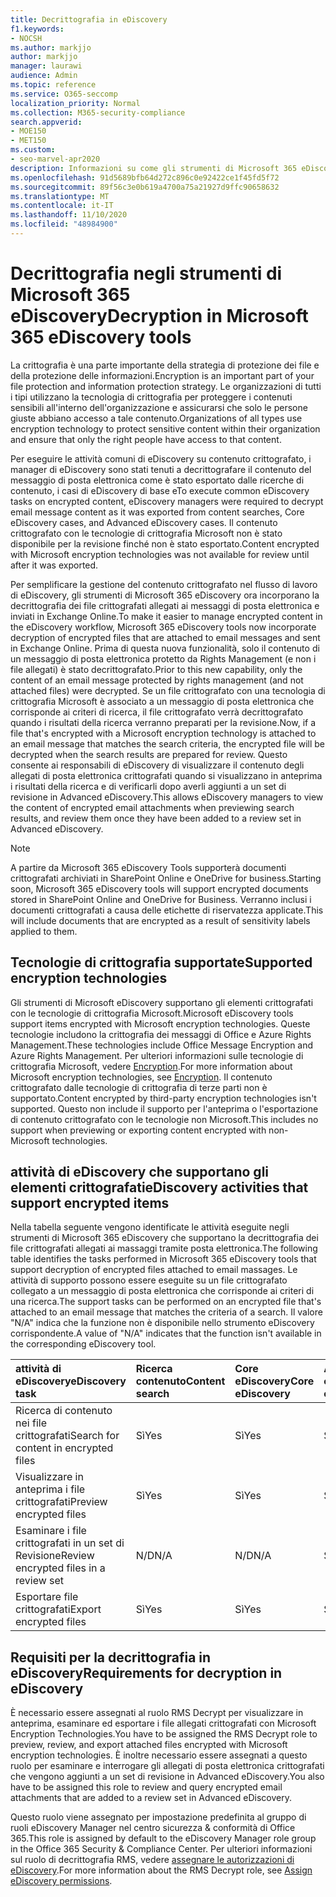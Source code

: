 ```yaml
---
title: Decrittografia in eDiscovery
f1.keywords:
- NOCSH
ms.author: markjjo
author: markjjo
manager: laurawi
audience: Admin
ms.topic: reference
ms.service: O365-seccomp
localization_priority: Normal
ms.collection: M365-security-compliance
search.appverid:
- MOE150
- MET150
ms.custom:
- seo-marvel-apr2020
description: Informazioni su come gli strumenti di Microsoft 365 eDiscovery gestiscono i documenti crittografati allegati ai messaggi di posta elettronica.
ms.openlocfilehash: 91d5689bfb64d272c896c0e92422ce1f45fd5f72
ms.sourcegitcommit: 89f56c3e0b619a4700a75a21927d9ffc90658632
ms.translationtype: MT
ms.contentlocale: it-IT
ms.lasthandoff: 11/10/2020
ms.locfileid: "48984900"
---
```

# <a name="decryption-in-microsoft-365-ediscovery-tools"></a><span data-ttu-id="b0714-103">Decrittografia negli strumenti di Microsoft 365 eDiscovery</span><span class="sxs-lookup"><span data-stu-id="b0714-103">Decryption in Microsoft 365 eDiscovery tools</span></span>

<span data-ttu-id="b0714-104">La crittografia è una parte importante della strategia di protezione dei file e della protezione delle informazioni.</span><span class="sxs-lookup"><span data-stu-id="b0714-104">Encryption is an important part of your file protection and information protection strategy.</span></span> <span data-ttu-id="b0714-105">Le organizzazioni di tutti i tipi utilizzano la tecnologia di crittografia per proteggere i contenuti sensibili all'interno dell'organizzazione e assicurarsi che solo le persone giuste abbiano accesso a tale contenuto.</span><span class="sxs-lookup"><span data-stu-id="b0714-105">Organizations of all types use encryption technology to protect sensitive content within their organization and ensure that only the right people have access to that content.</span></span>

<span data-ttu-id="b0714-106">Per eseguire le attività comuni di eDiscovery su contenuto crittografato, i manager di eDiscovery sono stati tenuti a decrittografare il contenuto del messaggio di posta elettronica come è stato esportato dalle ricerche di contenuto, i casi di eDiscovery di base e</span><span class="sxs-lookup"><span data-stu-id="b0714-106">To execute common eDiscovery tasks on encrypted content, eDiscovery managers were required to decrypt email message content as it was exported from content searches, Core eDiscovery cases, and Advanced eDiscovery cases.</span></span> <span data-ttu-id="b0714-107">Il contenuto crittografato con le tecnologie di crittografia Microsoft non è stato disponibile per la revisione finché non è stato esportato.</span><span class="sxs-lookup"><span data-stu-id="b0714-107">Content encrypted with Microsoft encryption technologies was not available for review until after it was exported.</span></span>

<span data-ttu-id="b0714-108">Per semplificare la gestione del contenuto crittografato nel flusso di lavoro di eDiscovery, gli strumenti di Microsoft 365 eDiscovery ora incorporano la decrittografia dei file crittografati allegati ai messaggi di posta elettronica e inviati in Exchange Online.</span><span class="sxs-lookup"><span data-stu-id="b0714-108">To make it easier to manage encrypted content in the eDiscovery workflow, Microsoft 365 eDiscovery tools now incorporate decryption of encrypted files that are attached to email messages and sent in Exchange Online.</span></span> <span data-ttu-id="b0714-109">Prima di questa nuova funzionalità, solo il contenuto di un messaggio di posta elettronica protetto da Rights Management (e non i file allegati) è stato decrittografato.</span><span class="sxs-lookup"><span data-stu-id="b0714-109">Prior to this new capability, only the content of an email message protected by rights management (and not attached files) were decrypted.</span></span> <span data-ttu-id="b0714-110">Se un file crittografato con una tecnologia di crittografia Microsoft è associato a un messaggio di posta elettronica che corrisponde ai criteri di ricerca, il file crittografato verrà decrittografato quando i risultati della ricerca verranno preparati per la revisione.</span><span class="sxs-lookup"><span data-stu-id="b0714-110">Now, if a file that's encrypted with a Microsoft encryption technology is attached to an email message that matches the search criteria, the encrypted file will be decrypted when the search results are prepared for review.</span></span> <span data-ttu-id="b0714-111">Questo consente ai responsabili di eDiscovery di visualizzare il contenuto degli allegati di posta elettronica crittografati quando si visualizzano in anteprima i risultati della ricerca e di verificarli dopo averli aggiunti a un set di revisione in Advanced eDiscovery.</span><span class="sxs-lookup"><span data-stu-id="b0714-111">This allows eDiscovery managers to view the content of encrypted email attachments when previewing search results, and review them once they have been added to a review set in Advanced eDiscovery.</span></span>

> [!NOTE]
> <span data-ttu-id="b0714-112">A partire da Microsoft 365 eDiscovery Tools supporterà documenti crittografati archiviati in SharePoint Online e OneDrive for business.</span><span class="sxs-lookup"><span data-stu-id="b0714-112">Starting soon, Microsoft 365 eDiscovery tools will support encrypted documents stored in SharePoint Online and OneDrive for Business.</span></span> <span data-ttu-id="b0714-113">Verranno inclusi i documenti crittografati a causa delle etichette di riservatezza applicate.</span><span class="sxs-lookup"><span data-stu-id="b0714-113">This will include documents that are encrypted as a result of sensitivity labels applied to them.</span></span>

## <a name="supported-encryption-technologies"></a><span data-ttu-id="b0714-114">Tecnologie di crittografia supportate</span><span class="sxs-lookup"><span data-stu-id="b0714-114">Supported encryption technologies</span></span>

<span data-ttu-id="b0714-115">Gli strumenti di Microsoft eDiscovery supportano gli elementi crittografati con le tecnologie di crittografia Microsoft.</span><span class="sxs-lookup"><span data-stu-id="b0714-115">Microsoft eDiscovery tools support items encrypted with Microsoft encryption technologies.</span></span> <span data-ttu-id="b0714-116">Queste tecnologie includono la crittografia dei messaggi di Office e Azure Rights Management.</span><span class="sxs-lookup"><span data-stu-id="b0714-116">These technologies include Office Message Encryption and Azure Rights Management.</span></span> <span data-ttu-id="b0714-117">Per ulteriori informazioni sulle tecnologie di crittografia Microsoft, vedere [Encryption](encryption.md).</span><span class="sxs-lookup"><span data-stu-id="b0714-117">For more information about Microsoft encryption technologies, see [Encryption](encryption.md).</span></span> <span data-ttu-id="b0714-118">Il contenuto crittografato dalle tecnologie di crittografia di terze parti non è supportato.</span><span class="sxs-lookup"><span data-stu-id="b0714-118">Content encrypted by third-party encryption technologies isn't supported.</span></span> <span data-ttu-id="b0714-119">Questo non include il supporto per l'anteprima o l'esportazione di contenuto crittografato con le tecnologie non Microsoft.</span><span class="sxs-lookup"><span data-stu-id="b0714-119">This includes no support when previewing or exporting content encrypted with non-Microsoft technologies.</span></span>

## <a name="ediscovery-activities-that-support-encrypted-items"></a><span data-ttu-id="b0714-120">attività di eDiscovery che supportano gli elementi crittografati</span><span class="sxs-lookup"><span data-stu-id="b0714-120">eDiscovery activities that support encrypted items</span></span>

<span data-ttu-id="b0714-121">Nella tabella seguente vengono identificate le attività eseguite negli strumenti di Microsoft 365 eDiscovery che supportano la decrittografia dei file crittografati allegati ai massaggi tramite posta elettronica.</span><span class="sxs-lookup"><span data-stu-id="b0714-121">The following table identifies the tasks performed in Microsoft 365 eDiscovery tools that support decryption of encrypted files attached to email massages.</span></span> <span data-ttu-id="b0714-122">Le attività di supporto possono essere eseguite su un file crittografato collegato a un messaggio di posta elettronica che corrisponde ai criteri di una ricerca.</span><span class="sxs-lookup"><span data-stu-id="b0714-122">The support tasks can be performed on an encrypted file that's attached to an email message that matches the criteria of a search.</span></span> <span data-ttu-id="b0714-123">Il valore "N/A" indica che la funzione non è disponibile nello strumento eDiscovery corrispondente.</span><span class="sxs-lookup"><span data-stu-id="b0714-123">A value of "N/A" indicates that the function isn't available in the corresponding eDiscovery tool.</span></span>

|<span data-ttu-id="b0714-124">attività di eDiscovery</span><span class="sxs-lookup"><span data-stu-id="b0714-124">eDiscovery task</span></span>  |<span data-ttu-id="b0714-125">Ricerca contenuto</span><span class="sxs-lookup"><span data-stu-id="b0714-125">Content search</span></span>  |<span data-ttu-id="b0714-126">Core eDiscovery</span><span class="sxs-lookup"><span data-stu-id="b0714-126">Core eDiscovery</span></span>  |<span data-ttu-id="b0714-127">Advanced eDiscovery</span><span class="sxs-lookup"><span data-stu-id="b0714-127">Advanced eDiscovery</span></span>  |
|:---------|:---------|:---------|:---------|
|<span data-ttu-id="b0714-128">Ricerca di contenuto nei file crittografati</span><span class="sxs-lookup"><span data-stu-id="b0714-128">Search for content in encrypted files</span></span>     |<span data-ttu-id="b0714-129">Sì</span><span class="sxs-lookup"><span data-stu-id="b0714-129">Yes</span></span>      |<span data-ttu-id="b0714-130">Sì</span><span class="sxs-lookup"><span data-stu-id="b0714-130">Yes</span></span>      |<span data-ttu-id="b0714-131">Sì</span><span class="sxs-lookup"><span data-stu-id="b0714-131">Yes</span></span>      |
|<span data-ttu-id="b0714-132">Visualizzare in anteprima i file crittografati</span><span class="sxs-lookup"><span data-stu-id="b0714-132">Preview encrypted files</span></span>     |<span data-ttu-id="b0714-133">Sì</span><span class="sxs-lookup"><span data-stu-id="b0714-133">Yes</span></span>      |<span data-ttu-id="b0714-134">Sì</span><span class="sxs-lookup"><span data-stu-id="b0714-134">Yes</span></span>     |<span data-ttu-id="b0714-135">Sì</span><span class="sxs-lookup"><span data-stu-id="b0714-135">Yes</span></span>       |
|<span data-ttu-id="b0714-136">Esaminare i file crittografati in un set di Revisione</span><span class="sxs-lookup"><span data-stu-id="b0714-136">Review encrypted files in a review set</span></span>    |<span data-ttu-id="b0714-137">N/D</span><span class="sxs-lookup"><span data-stu-id="b0714-137">N/A</span></span>      |<span data-ttu-id="b0714-138">N/D</span><span class="sxs-lookup"><span data-stu-id="b0714-138">N/A</span></span>        | <span data-ttu-id="b0714-139">Sì</span><span class="sxs-lookup"><span data-stu-id="b0714-139">Yes</span></span>        |
|<span data-ttu-id="b0714-140">Esportare file crittografati</span><span class="sxs-lookup"><span data-stu-id="b0714-140">Export encrypted files</span></span>    |<span data-ttu-id="b0714-141">Sì</span><span class="sxs-lookup"><span data-stu-id="b0714-141">Yes</span></span>       |<span data-ttu-id="b0714-142">Sì</span><span class="sxs-lookup"><span data-stu-id="b0714-142">Yes</span></span>  |<span data-ttu-id="b0714-143">Sì</span><span class="sxs-lookup"><span data-stu-id="b0714-143">Yes</span></span>    |

## <a name="requirements-for-decryption-in-ediscovery"></a><span data-ttu-id="b0714-144">Requisiti per la decrittografia in eDiscovery</span><span class="sxs-lookup"><span data-stu-id="b0714-144">Requirements for decryption in eDiscovery</span></span>

<span data-ttu-id="b0714-145">È necessario essere assegnati al ruolo RMS Decrypt per visualizzare in anteprima, esaminare ed esportare i file allegati crittografati con Microsoft Encryption Technologies.</span><span class="sxs-lookup"><span data-stu-id="b0714-145">You have to be assigned the RMS Decrypt role to preview, review, and export attached files encrypted with Microsoft encryption technologies.</span></span> <span data-ttu-id="b0714-146">È inoltre necessario essere assegnati a questo ruolo per esaminare e interrogare gli allegati di posta elettronica crittografati che vengono aggiunti a un set di revisione in Advanced eDiscovery.</span><span class="sxs-lookup"><span data-stu-id="b0714-146">You also have to be assigned this role to review and query encrypted email attachments that are added to a review set in Advanced eDiscovery.</span></span>

<span data-ttu-id="b0714-147">Questo ruolo viene assegnato per impostazione predefinita al gruppo di ruoli eDiscovery Manager nel centro sicurezza & conformità di Office 365.</span><span class="sxs-lookup"><span data-stu-id="b0714-147">This role is assigned by default to the eDiscovery Manager role group in the Office 365 Security & Compliance Center.</span></span> <span data-ttu-id="b0714-148">Per ulteriori informazioni sul ruolo di decrittografia RMS, vedere [assegnare le autorizzazioni di eDiscovery](assign-ediscovery-permissions.md#rms-decrypt).</span><span class="sxs-lookup"><span data-stu-id="b0714-148">For more information about the RMS Decrypt role, see [Assign eDiscovery permissions](assign-ediscovery-permissions.md#rms-decrypt).</span></span>
